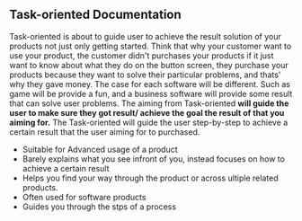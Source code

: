 ## Task-oriented Documentation

Task-oriented is about to guide user to achieve the result solution of your products not just only getting started. Think that why your customer want to use your product, the customer didn't purchases your products if it just want to know about what they do on the button screen, they purchase your products because they want to solve their particular problems, and thats' why they gave money.
The case for each software will be different. Such as game will be provide a fun, and a business software will provide some result that can solve user problems.
The aiming from Task-oriented **will guide the user to make sure they got result/ achieve the goal the result of that you aiming for.**
The Task-oriented will guide the user step-by-step to achieve a certain result that the user aiming for to purchased.
- Suitable for Advanced usage of a product
- Barely explains what you see infront of you, instead focuses on how to achieve a certain result
- Helps you find your way through the product or across ultiple related products.
- Often used for software products
- Guides you through the stps of a process